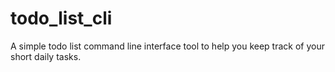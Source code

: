 # todo_list_cli
A simple todo list command line interface tool to help you keep track of your short daily tasks.
